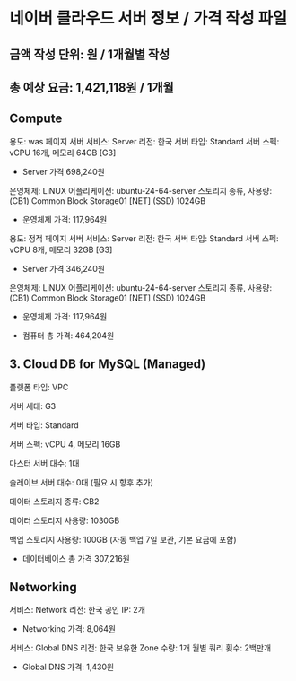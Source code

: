 # 네이버 클라우드 서버 정보 / 가격 작성 파일
## 금액 작성 단위: 원 / 1개월별 작성
## 총 예상 요금: 1,421,118원 / 1개월
## Compute
용도: was 페이지 서버
서비스: Server
리전: 한국
서버 타입: Standard
서버 스펙: vCPU 16개, 메모리 64GB [G3]
 - Server 가격 698,240원

운영체제: LiNUX
어플리케이션: ubuntu-24-64-server
스토리지 종류, 사용량: (CB1) Common Block Storage01 [NET] (SSD) 1024GB
 - 운영체제 가격: 117,964원

용도: 정적 페이지 서버
서비스: Server
리전: 한국
서버 타입: Standard
서버 스펙: vCPU 8개, 메모리 32GB [G3]
 - Server 가격 346,240원

운영체제: LiNUX
어플리케이션: ubuntu-24-64-server
스토리지 종류, 사용량: (CB1) Common Block Storage01 [NET] (SSD) 1024GB
 - 운영체제 가격: 117,964원

 - 컴퓨터 총 가격: 464,204원
 
## 3. Cloud DB for MySQL (Managed)

플랫폼 타입: VPC

서버 세대: G3

서버 타입: Standard

서버 스펙: vCPU 4, 메모리 16GB

마스터 서버 대수: 1대

슬레이브 서버 대수: 0대 (필요 시 향후 추가)

데이터 스토리지 종류: CB2

데이터 스토리지 사용량: 1030GB

백업 스토리지 사용량: 100GB (자동 백업 7일 보관, 기본 요금에 포함)

 - 데이터베이스 총 가격 307,216원

## Networking
서비스: Network
리전: 한국
공인 IP: 2개
 - Networking 가격: 8,064원

서비스: Global DNS
리전: 한국
보유한 Zone 수량: 1개
월별 쿼리 횟수: 2백만개
 - Global DNS 가격: 1,430원
